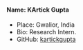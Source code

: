 #### Name: KArtick Gupta
 - Place: Gwalior, India
 - Bio: Research Intern.
 - GitHub: [kartickgupta](https://github.com/kartickgupta)
